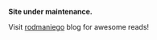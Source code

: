 **Site under maintenance.**

Visit [rodmaniego](https://rodmaniego.wordpress.com) blog for awesome reads!

